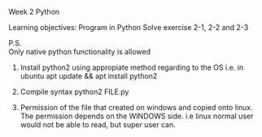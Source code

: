 Week 2 Python

Learning objectives:
	Program in Python
	Solve exercise 2-1, 2-2 and 2-3

P.S. 	
	Only native python functionality is allowed

1. Install python2 using appropiate method regarding to the OS
	i.e. in ubuntu 
	apt update && apt install python2
	
2. Compile syntax
	python2 FILE.py

3. Permission of the file that created on windows and copied onto linux.
	The permission depends on the WINDOWS side. i.e linux normal user would not be able to read, but super user can.
